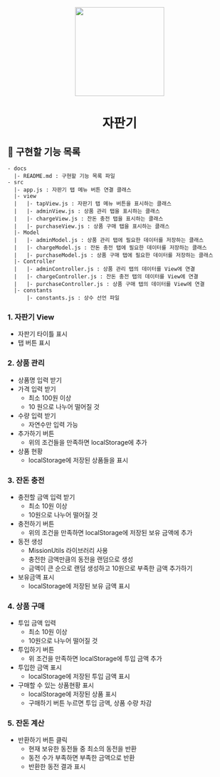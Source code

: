 <p align="middle" >
  <img width="200px;" src="https://github.com/woowacourse/javascript-vendingmachine-precourse/blob/main/images/beverage_icon.png?raw=true"/>
</p>
<h1 align="middle">자판기</h1>

## 🎯 구현할 기능 목록

```
- docs
  |- README.md : 구현할 기능 목록 파일
- src
  |- app.js : 자판기 탭 메뉴 버튼 연결 클래스
  |- view
  |   |- tapView.js : 자판기 탭 메뉴 버튼을 표시하는 클래스
  |   |- adminView.js : 상품 관리 탭을 표시하는 클래스
  |   |- chargeView.js : 잔돈 충전 탭을 표시하는 클래스
  |   |- purchaseView.js : 상품 구매 탭을 표시하는 클래스
  |- Model
  |   |- adminModel.js : 상품 관리 탭에 필요한 데이터를 저장하는 클래스
  |   |- chargeModel.js : 잔돈 충전 탭에 필요한 데이터를 저장하는 클래스
  |   |- purchaseModel.js : 상품 구매 탭에 필요한 데이터를 저장하는 클래스
  |- Controller
  |   |- adminController.js : 상품 관리 탭의 데이터를 View에 연결
  |   |- chargeController.js : 잔돈 충전 탭의 데이터를 View에 연결
  |   |- purchaseController.js : 상품 구매 탭의 데이터를 View에 연결
  |- constants
      |- constants.js : 상수 선언 파일
```

### 1. 자판기 View

- 자판기 타이틀 표시
- 탭 버튼 표시

### 2. 상품 관리

- 상품명 입력 받기
- 가격 입력 받기
  - 최소 100원 이상
  - 10 원으로 나누어 떨어질 것
- 수량 입력 받기
  - 자연수만 입력 가능
- 추가하기 버튼
  - 위의 조건들을 만족하면 localStorage에 추가
- 상품 현황
  - localStorage에 저장된 상품들을 표시

### 3. 잔돈 충전

- 충전할 금액 입력 받기
  - 최소 10원 이상
  - 10원으로 나누어 떨어질 것
- 충전하기 버튼
  - 위의 조건을 만족하면 localStorage에 저장된 보유 금액에 추가
- 동전 생성
  - MissionUtils 라이브러리 사용
  - 충전한 금액만큼의 동전을 랜덤으로 생성
  - 금액이 큰 순으로 랜덤 생성하고 10원으로 부족한 금액 추가하기
- 보유금액 표시
  - localStorage에 저장된 보유 금액 표시

### 4. 상품 구매

- 투입 금액 입력
  - 최소 10원 이상
  - 10원으로 나누어 떨어질 것
- 투입하기 버튼
  - 위 조건을 만족하면 localStorage에 투입 금액 추가
- 투입한 금액 표시
  - localStorage에 저장된 투입 금액 표시
- 구매할 수 있는 상품현황 표시
  - localStorage에 저장된 상품 표시
  - 구매하기 버튼 누르면 투입 금액, 상품 수량 차감

### 5. 잔돈 계산

- 반환하기 버튼 클릭
  - 현재 보유한 동전들 중 최소의 동전을 반환
  - 동전 수가 부족하면 부족한 금액으로 반환
  - 반환한 동전 결과 표시
